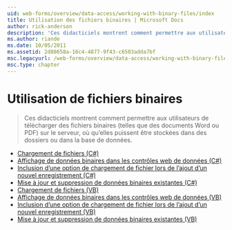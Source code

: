 ```yaml
---
uid: web-forms/overview/data-access/working-with-binary-files/index
title: Utilisation des fichiers binaires | Microsoft Docs
author: rick-anderson
description: 'Ces didacticiels montrent comment permettre aux utilisateurs de télécharger des fichiers binaires (telles que des documents Word ou PDF) sur le serveur, où qu’elles puissent être stockées dans des dossiers ou dans la base de données.'
ms.author: riande
ms.date: 10/05/2011
ms.assetid: 2d08658a-16c4-4877-9f43-c6503adda7bf
msc.legacyurl: /web-forms/overview/data-access/working-with-binary-files
msc.type: chapter
---
```

<a name="working-with-binary-files"></a>Utilisation de fichiers binaires
====================
> Ces didacticiels montrent comment permettre aux utilisateurs de télécharger des fichiers binaires (telles que des documents Word ou PDF) sur le serveur, où qu’elles puissent être stockées dans des dossiers ou dans la base de données.


- [Chargement de fichiers (C#)](uploading-files-cs.md)
- [Affichage de données binaires dans les contrôles web de données (C#)](displaying-binary-data-in-the-data-web-controls-cs.md)
- [Inclusion d’une option de chargement de fichier lors de l’ajout d’un nouvel enregistrement (C#)](including-a-file-upload-option-when-adding-a-new-record-cs.md)
- [Mise à jour et suppression de données binaires existantes (C#)](updating-and-deleting-existing-binary-data-cs.md)
- [Chargement de fichiers (VB)](uploading-files-vb.md)
- [Affichage de données binaires dans les contrôles web de données (VB)](displaying-binary-data-in-the-data-web-controls-vb.md)
- [Inclusion d’une option de chargement de fichier lors de l’ajout d’un nouvel enregistrement (VB)](including-a-file-upload-option-when-adding-a-new-record-vb.md)
- [Mise à jour et suppression de données binaires existantes (VB)](updating-and-deleting-existing-binary-data-vb.md)
